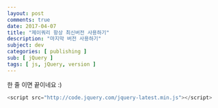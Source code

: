 ```yaml
---
layout: post
comments: true
date: 2017-04-07
title: "제이쿼리 항상 최신버전 사용하기"
description: "마지막 버전 사용하기"
subject: dev
categories: [ publishing ]
sub: [ jQuery ]
tags: [ js, jQuery, version ]
---
```


한 줄 이면 끝이네요 :)

```javascript
<script src="http://code.jquery.com/jquery-latest.min.js"></script>
```
